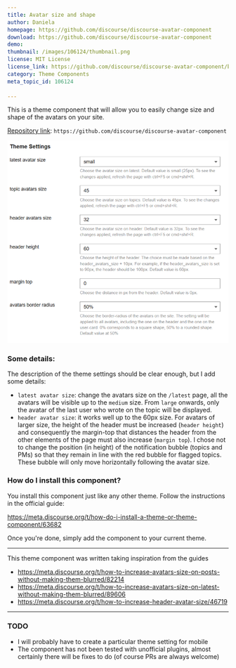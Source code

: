 ```yaml
---
title: Avatar size and shape
author: Daniela
homepage: https://github.com/discourse/discourse-avatar-component
download: https://github.com/discourse/discourse-avatar-component
demo: 
thumbnail: /images/106124/thumbnail.png
license: MIT License
license_link: https://github.com/discourse/discourse-avatar-component/blob/master/LICENSE
category: Theme Components
meta_topic_id: 106124

---
```

This is a theme component that will allow you to easily change size and shape of the avatars on your site. 

[Repository link](https://github.com/discourse/discourse-avatar-component):
`https://github.com/discourse/discourse-avatar-component`

![image: 547x500,70%](/images/106124/vcMc9ca9RM6ILkxPpmrjpM0wJdX.png) 

### Some details:

The description of the theme settings should be clear enough, but I add some details: 
- `latest avatar size`: change the avatars size on the `/latest` page, all the avatars will be visible up to the `medium` size. From `large` onwards, only the avatar of the last user who wrote on the topic will be displayed.
- `header avatar size`: it works well up to the 60px size. For avatars of larger size, the height of the header must be increased (`header height`) and consequently the margin-top that distances the header from the other elements of the page must also increase (`margin top`).
I chose not to change the position (in height) of the notification bubble (topics and PMs) so that they remain in line with the red bubble for flagged topics. These bubble will only move horizontally following the avatar size.

### How do I install this component?

You install this component just like any other theme. Follow the instructions in the official guide:

https://meta.discourse.org/t/how-do-i-install-a-theme-or-theme-component/63682 

Once you're done, simply add the component to your current theme.

--------

This theme component was written taking inspiration from the guides 
- https://meta.discourse.org/t/how-to-increase-avatars-size-on-posts-without-making-them-blurred/82214
- https://meta.discourse.org/t/how-to-increase-avatars-size-on-latest-without-making-them-blurred/89606
- https://meta.discourse.org/t/how-to-increase-header-avatar-size/46719

-------

### TODO
- I will probably have to create a particular theme setting for mobile
- The component has not been tested with unofficial plugins, almost certainly there will be fixes to do (of course PRs are always welcome)